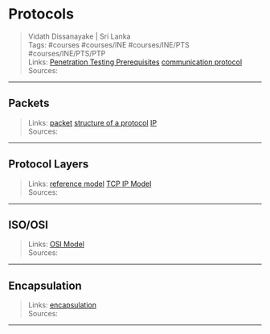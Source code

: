 # Protocols

> Vidath Dissanayake | Sri Lanka  
> Tags: #courses #courses/INE #courses/INE/PTS  #courses/INE/PTS/PTP  
> Links: [Penetration Testing Prerequisites](../Penetration%20Testing%20Prerequisites.md) [communication protocol](../../../../../network/communication%20protocol/communication%20protocol.md)  
> Sources:  

---

## Packets

> Links: [packet](../../../../../network/reference%20models/OSI%20Model/PDU/packet.md) [structure of a protocol](../../../../../network/communication%20protocol/structure%20of%20a%20protocol/structure%20of%20a%20protocol.md) [IP](../../../../../network/communication%20protocol/TCP%20IP%20layer%202/OSI%20layer%203/IP/IP.md)  
> Sources:  

---

## Protocol Layers

> Links: [reference model](../../../../../network/reference%20models/reference%20model.md) [TCP IP Model](../../../../../network/reference%20models/TCP%20IP%20Model/TCP%20IP%20Model.md)  
> Sources:  

---

## ISO/OSI

> Links: [OSI Model](../../../../../network/reference%20models/OSI%20Model/OSI%20Model.md)  
> Sources:  

---

## Encapsulation

> Links: [encapsulation](../../../../../network/reference%20models/encapsulation.md)  
> Sources:  

---